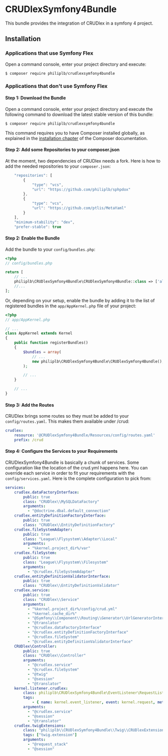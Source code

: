 CRUDlexSymfony4Bundle
=====================

This bundle provides the integration of CRUDlex in a symfony 4 project.

## Installation

### Applications that use Symfony Flex

Open a command console, enter your project directory and execute:

```console
$ composer require philiplb/crudlexsymfony4bundle
```

### Applications that don't use Symfony Flex

#### Step 1: Download the Bundle

Open a command console, enter your project directory and execute the
following command to download the latest stable version of this bundle:

```console
$ composer require philiplb/crudlexsymfony4bundle
```

This command requires you to have Composer installed globally, as explained
in the [installation chapter](https://getcomposer.org/doc/00-intro.md)
of the Composer documentation.

#### Step 2: Add some Repositories to your composer.json

At the moment, two dependencies of CRUDlex needs a fork. Here is how to add the needed repositories to your
`composer.json`:

```javascript
    "repositories": [
        {
            "type": "vcs",
            "url": "https://github.com/philiplb/sphpdox"
        },
        {
            "type": "vcs",
            "url": "https://github.com/ptlis/MetaYaml"
        }
    ],
    "minimum-stability": "dev",
    "prefer-stable": true
```

#### Step 2: Enable the Bundle

Add the bundle to your `config/bundles.php`:

```php
<?php
// config/bundles.php

return [
    // ...
    philiplb\CRUDlexSymfony4Bundle\CRUDlexSymfony4Bundle::class => ['all' => true],
    //...
];

```

Or, depending on your setup, enable the bundle by adding it to the list of registered bundles
in the `app/AppKernel.php` file of your project:

```php
<?php
// app/AppKernel.php

// ...
class AppKernel extends Kernel
{
    public function registerBundles()
    {
        $bundles = array(
            // ...
            new philiplb\CRUDlexSymfony4Bundle\CRUDlexSymfony4Bundle(),
        );

        // ...
    }

    // ...
}
```

#### Step 3: Add the Routes

CRUDlex brings some routes so they must be added to your `config/routes.yaml`. This makes them available under /crud:

```yaml
crudlex:
    resource: '@CRUDlexSymfony4Bundle/Resources/config/routes.yaml'
    prefix: /crud
```

#### Step 4: Configure the Services to your Requirements

CRUDlexSymfony4Bundle is basically a chunk of services. Some configuration like the location of the crud.yml happens
here. You can override each service in order to fit your requirements with the `config/services.yaml`. Here is the
complete configuration to pick from:

```yaml
services:
    crudlex.dataFactoryInterface:
        public: true
        class: "CRUDlex\\MySQLDataFactory"
        arguments:
          - "@doctrine.dbal.default_connection"
    crudlex.entityDefinitionFactoryInterface:
        public: true
        class: "CRUDlex\\EntityDefinitionFactory"
    crudlex.fileSystemAdapter:
        public: true
        class: "League\\Flysystem\\Adapter\\Local"
        arguments:
          - "%kernel.project_dir%/var"
    crudlex.fileSystem:
        public: true
        class: "League\\Flysystem\\Filesystem"
        arguments:
          - "@crudlex.fileSystemAdapter"
    crudlex.entityDefinitionValidatorInterface:
        public: true
        class: "CRUDlex\\EntityDefinitionValidator"
    crudlex.service:
        public: true
        class: "CRUDlex\\Service"
        arguments:
          - "%kernel.project_dir%/config/crud.yml"
          - "%kernel.cache_dir%"
          - "@Symfony\\Component\\Routing\\Generator\\UrlGeneratorInterface"
          - "@translator"
          - "@crudlex.dataFactoryInterface"
          - "@crudlex.entityDefinitionFactoryInterface"
          - "@crudlex.fileSystem"
          - "@crudlex.entityDefinitionValidatorInterface"
    CRUDlex\Controller:
        public: true
        class: "CRUDlex\\Controller"
        arguments:
          - "@crudlex.service"
          - "@crudlex.fileSystem"
          - "@twig"
          - "@session"
          - "@translator"
    kernel.listener.crudlex:
        class: philiplb\CRUDlexSymfony4Bundle\EventListener\RequestListener
        tags:
            - { name: kernel.event_listener, event: kernel.request, method: onKernelRequest }
        arguments:
          - "@crudlex.service"
          - "@session"
          - "@translator"
    crudlex.twigExtensions:
        class: "philiplb\\CRUDlexSymfony4Bundle\\Twig\\CRUDlexExtension"
        tags: ["twig.extension"]
        arguments:
          - "@request_stack"
          - "@session"
```
